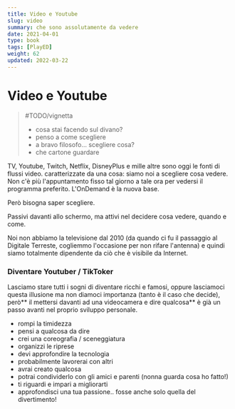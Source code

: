 ```yaml
---
title: Video e Youtube
slug: video
summary: che sono assolutamente da vedere
date: 2021-04-01
type: book
tags: [PlayED]
weight: 62
updated: 2022-03-22
---
```

# Video e Youtube

> #TODO/vignetta
> - cosa stai facendo sul divano?
> - penso a come scegliere
> - a bravo filosofo... scegliere cosa?
> - che cartone guardare

TV, Youtube, Twitch, Netflix, DisneyPlus e mille altre sono oggi le fonti di flussi video.
caratterizzate da una cosa: siamo noi a scegliere cosa vedere.
Non c'è più l'appuntamento fisso tal giorno a tale ora per vedersi il programma preferito.
L'OnDemand è la nuova base.

Però bisogna saper scegliere.

Passivi davanti allo schermo, ma attivi nel decidere cosa vedere, quando e come.

Noi non abbiamo la televisione dal 2010 (da quando ci fu il passaggio al Digitale Terreste, cogliemmo l'occasione per non rifare l'antenna) e quindi siamo totalmente dipendente da ciò che è visibile da Internet.

### Diventare Youtuber / TikToker

Lasciamo stare tutti i sogni di diventare ricchi e famosi, oppure lasciamoci questa illusione ma non diamoci importanza (tanto è il caso che decide), però** il mettersi davanti ad una videocamera e dire qualcosa** è già un passo avanti nel proprio sviluppo personale.

- rompi la timidezza
- pensi a qualcosa da dire
- crei una coreografia / sceneggiatura
- organizzi le riprese
- devi approfondire la tecnologia
- probabilmente lavorerai con altri
- avrai creato qualcosa
- potrai condividerlo con gli amici e parenti (nonna guarda cosa ho fatto!)
- ti riguardi e impari a migliorarti
- approfondisci una tua passione.. fosse anche solo quella del divertimento!

